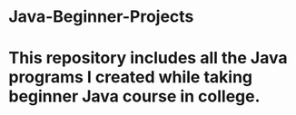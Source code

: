 # Java-Beginner-Projects

# This repository includes all the Java programs I created while taking beginner Java course in college. 
